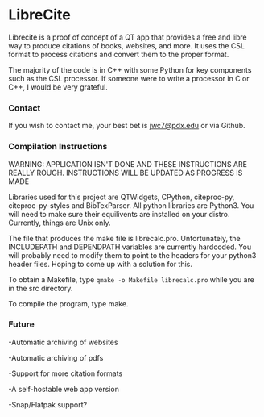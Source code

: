 # LibreCite
Librecite is a proof of concept of a QT app that provides a free and 
libre way to produce citations of books, websites, and more. It uses the 
CSL format to process citations and convert them to the proper format.

The majority of the code is in C++ with some Python for key components
such as the CSL processor. If someone were to write a processor in
C or C++, I would be very grateful. 

### Contact
If you wish to contact me, your best bet is jwc7@pdx.edu or via Github.

### Compilation Instructions
WARNING: APPLICATION ISN'T DONE AND THESE INSTRUCTIONS ARE REALLY ROUGH.
INSTRUCTIONS WILL BE UPDATED AS PROGRESS IS MADE

Libraries used for this project are QTWidgets, CPython, citeproc-py,
citeproc-py-styles and BibTexParser. All python libraries are Python3.
You will need to make sure their equilivents are installed on your distro.
Currently, things are Unix only.

The file that produces the make file is librecalc.pro. Unfortunately,
the INCLUDEPATH and DEPENDPATH variables are currently hardcoded. You will
probably need to modify them to point to the headers for your python3
header files. Hoping to come up with a solution for this.

To obtain a Makefile, type `qmake -o Makefile librecalc.pro` while
you are in the src directory.

To compile the program, type make.

### Future

-Automatic archiving of websites

-Automatic archiving of pdfs

-Support for more citation formats

-A self-hostable web app version

-Snap/Flatpak support?

